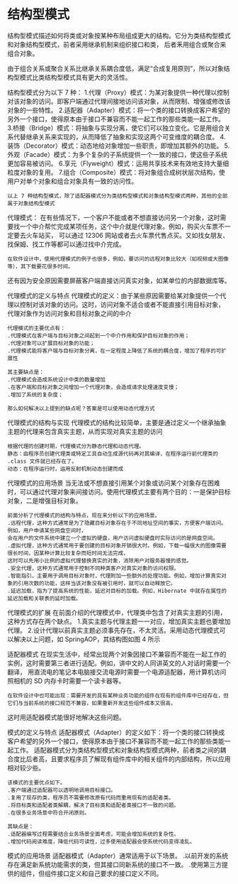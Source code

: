# 结构型模式

结构型模式描述如何将类或对象按某种布局组成更大的结构。它分为类结构型模式和对象结构型模式，前者采用继承机制来组织接口和类，
后者釆用组合或聚合来组合对象。

由于组合关系或聚合关系比继承关系耦合度低，满足“合成复用原则”，所以对象结构型模式比类结构型模式具有更大的灵活性。

结构型模式分为以下 7 种：
    1.代理（Proxy）模式：为某对象提供一种代理以控制对该对象的访问。即客户端通过代理间接地访问该对象，从而限制、增强或修改该对象的一些特性。
    2.适配器（Adapter）模式：将一个类的接口转换成客户希望的另外一个接口，使得原本由于接口不兼容而不能一起工作的那些类能一起工作。
    3.桥接（Bridge）模式：将抽象与实现分离，使它们可以独立变化。它是用组合关系代替继承关系来实现的，从而降低了抽象和实现这两个可变维度的耦合度。
    4.装饰（Decorator）模式：动态地给对象增加一些职责，即增加其额外的功能。
    5.外观（Facade）模式：为多个复杂的子系统提供一个一致的接口，使这些子系统更加容易被访问。
    6.享元（Flyweight）模式：运用共享技术来有效地支持大量细粒度对象的复用。
    7.组合（Composite）模式：将对象组合成树状层次结构，使用户对单个对象和组合对象具有一致的访问性。

    以上 7 种结构型模式，除了适配器模式分为类结构型模式和对象结构型模式两种，其他的全部属于对象结构型模式



代理模式：
    在有些情况下，一个客户不能或者不想直接访问另一个对象，这时需要找一个中介帮忙完成某项任务，这个中介就是代理对象。例如，购买火车票不一定要去火车站买，
可以通过 12306 网站或者去火车票代售点买。又如找女朋友、找保姆、找工作等都可以通过找中介完成。

    在软件设计中，使用代理模式的例子也很多，例如，要访问的远程对象比较大（如视频或大图像等），其下载要花很多时间。
还有因为安全原因需要屏蔽客户端直接访问真实对象，如某单位的内部数据库等。

代理模式的定义与特点
    代理模式的定义：由于某些原因需要给某对象提供一个代理以控制对该对象的访问。这时，访问对象不适合或者不能直接引用目标对象，
代理对象作为访问对象和目标对象之间的中介

    代理模式的主要优点有：
    .代理模式在客户端与目标对象之间起到一个中介作用和保护目标对象的作用；
    .代理对象可以扩展目标对象的功能；
    .代理模式能将客户端与目标对象分离，在一定程度上降低了系统的耦合度，增加了程序的可扩展性
    
    其主要缺点是：
    .代理模式会造成系统设计中类的数量增加
    .在客户端和目标对象之间增加一个代理对象，会造成请求处理速度变慢；
    .增加了系统的复杂度；

    那么如何解决以上提到的缺点呢？答案是可以使用动态代理方式

代理模式的结构与实现
    代理模式的结构比较简单，主要是通过定义一个继承抽象主题的代理来包含真实主题，从而实现对真实主题的访问

    根据代理的创建时期，代理模式分为静态代理和动态代理。
    静态：由程序员创建代理类或特定工具自动生成源代码再对其编译，在程序运行前代理类的 .class 文件就已经存在了。
    动态：在程序运行时，运用反射机制动态创建而成

代理模式的应用场景
    当无法或不想直接引用某个对象或访问某个对象存在困难时，可以通过代理对象来间接访问。使用代理模式主要有两个目的：一是保护目标对象，二是增强目标对象。
    
    前面分析了代理模式的结构与特点，现在来分析以下的应用场景。
    .远程代理，这种方式通常是为了隐藏目标对象存在于不同地址空间的事实，方便客户端访问。例如，用户申请某些网盘空间时，
    会在用户的文件系统中建立一个虚拟的硬盘，用户访问虚拟硬盘时实际访问的是网盘空间。
    .虚拟代理，这种方式通常用于要创建的目标对象开销很大时。例如，下载一幅很大的图像需要很长时间，因某种计算比较复杂而短时间无法完成，
    这时可以先用小比例的虚拟代理替换真实的对象，消除用户对服务器慢的感觉。
    .安全代理，这种方式通常用于控制不同种类客户对真实对象的访问权限。
    .智能指引，主要用于调用目标对象时，代理附加一些额外的处理功能。例如，增加计算真实对象的引用次数的功能，这样当该对象没有被引用时，就可以自动释放它。
    .延迟加载，指为了提高系统的性能，延迟对目标的加载。例如，Hibernate 中就存在属性的延迟加载和关联表的延时加载。

代理模式的扩展
    在前面介绍的代理模式中，代理类中包含了对真实主题的引用，这种方式存在两个缺点。
    1.真实主题与代理主题一一对应，增加真实主题也要增加代理。
    2.设计代理以前真实主题必须事先存在，不太灵活。采用动态代理模式可以解决以上问题，如 SpringAOP，其结构图如图 4 所示

适配器模式
    在现实生活中，经常出现两个对象因接口不兼容而不能在一起工作的实例，这时需要第三者进行适配。例如，讲中文的人同讲英文的人对话时需要一个翻译，
用直流电的笔记本电脑接交流电源时需要一个电源适配器，用计算机访问照相机的 SD 内存卡时需要一个读卡器等。

    在软件设计中也可能出现：需要开发的具有某种业务功能的组件在现有的组件库中已经存在，但它们与当前系统的接口规范不兼容，如果重新开发这些组件成本又很高，
这时用适配器模式能很好地解决这些问题。

模式的定义与特点
    适配器模式（Adapter）的定义如下：将一个类的接口转换成客户希望的另外一个接口，使得原本由于接口不兼容而不能一起工作的那些类能一起工作。
适配器模式分为类结构型模式和对象结构型模式两种，前者类之间的耦合度比后者高，且要求程序员了解现有组件库中的相关组件的内部结构，所以应用相对较少些。

    该模式的主要优点如下。
    .客户端通过适配器可以透明地调用目标接口。
    .复用了现存的类，程序员不需要修改原有代码而重用现有的适配者类。
    .将目标类和适配者类解耦，解决了目标类和适配者类接口不一致的问题。
    .在很多业务场景中符合开闭原则。
    
    其缺点是：
    .适配器编写过程需要结合业务场景全面考虑，可能会增加系统的复杂性。
    .增加代码阅读难度，降低代码可读性，过多使用适配器会使系统代码变得凌乱。

模式的应用场景
    适配器模式（Adapter）通常适用于以下场景。
    .以前开发的系统存在满足新系统功能需求的类，但其接口同新系统的接口不一致。
    .使用第三方提供的组件，但组件接口定义和自己要求的接口定义不同。






